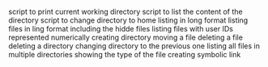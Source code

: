 script to print current working directory
script to list the content of the directory
script to change directory to home
listing in long format
listing files in ling format including the hidde files
listing files with user IDs represented numerically
creating directory
moving a file
deleting a file
deleting a directory
changing directory to the previous one
listing all files in multiple directories
showing the type of the file
creating symbolic link
